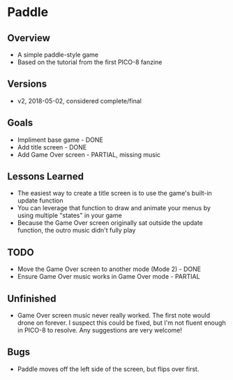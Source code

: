 # Paddle

## Overview
- A simple paddle-style game
- Based on the tutorial from the first PICO-8 fanzine

## Versions
- v2, 2018-05-02, considered complete/final

## Goals
- Impliment base game - DONE
- Add title screen - DONE
- Add Game Over screen - PARTIAL, missing music

## Lessons Learned
- The easiest way to create a title screen is to use the game's built-in update function
- You can leverage that function to draw and animate your menus by using multiple "states" in your game
- Because the Game Over screen originally sat outside the update function, the outro music didn't fully play

## TODO
- Move the Game Over screen to another mode (Mode 2) - DONE
- Ensure Game Over music works in Game Over mode  - PARTIAL

## Unfinished
- Game Over screen music never really worked.  The first note would drone on forever.  I suspect this could be fixed, but I'm not fluent enough in PICO-8 to resolve.  Any suggestions are very welcome!

## Bugs
- Paddle moves off the left side of the screen, but flips over first.  
